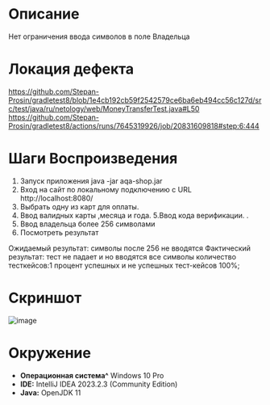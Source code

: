 # Описание
Нет ограничения ввода символов в поле Владельца
# Локация дефекта
https://github.com/Stepan-Prosin/gradletest8/blob/1e4cb192cb59f2542579ce6ba6eb494cc56c127d/src/test/java/ru/netology/web/MoneyTransferTest.java#L50
https://github.com/Stepan-Prosin/gradletest8/actions/runs/7645319926/job/20831609818#step:6:444

# Шаги Воспроизведения
1. Запуск приложения  java -jar aqa-shop.jar
2. Вход на сайт по локальному подключению с URL http://localhost:8080/
3. Выбрать одну из карт для оплаты. 
4. Ввод валидных карты ,месяца и года.
5.Ввод кода верификации. .
6.  Ввод владельца более 256 символами
7. Посмотреть результат 

Ожидаемый результат: символы после 256 не вводятся
Фактический результат: тест не падает и но вводятся все символы
количество тесткейсов:1
процент успешных и не успешных тест-кейсов 100%;

# Скриншот
![image](https://github.com/Stepan-Prosin/gradletest8/assets/57405022/158c7ff6-577b-467c-8fb5-527321f95948)

# Окружение 
* **Операционная система^**  Windows 10 Pro
* **IDE:** IntelliJ IDEA 2023.2.3 (Community Edition)
* **Java:** OpenJDK 11